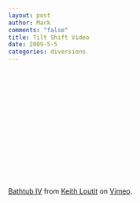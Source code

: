 ```yaml
--- 
layout: post
author: Mark
comments: "false"
title: Tilt Shift Video
date: 2009-5-5
categories: diversions
---
```

<object width="400" height="225"><param name="allowfullscreen" value="true" /><param name="allowscriptaccess" value="always" /><param name="movie" value="http://vimeo.com/moogaloop.swf?clip_id=3156959&amp;server=vimeo.com&amp;show_title=1&amp;show_byline=1&amp;show_portrait=1&amp;color=ffffff&amp;fullscreen=1" /><embed src="http://vimeo.com/moogaloop.swf?clip_id=3156959&amp;server=vimeo.com&amp;show_title=1&amp;show_byline=1&amp;show_portrait=1&amp;color=ffffff&amp;fullscreen=1" type="application/x-shockwave-flash" allowfullscreen="true" allowscriptaccess="always" width="400" height="225"></embed></object><p><a href="http://vimeo.com/3156959">Bathtub IV</a> from <a href="http://vimeo.com/keithloutit">Keith Loutit</a> on <a href="http://vimeo.com">Vimeo</a>.</p>

